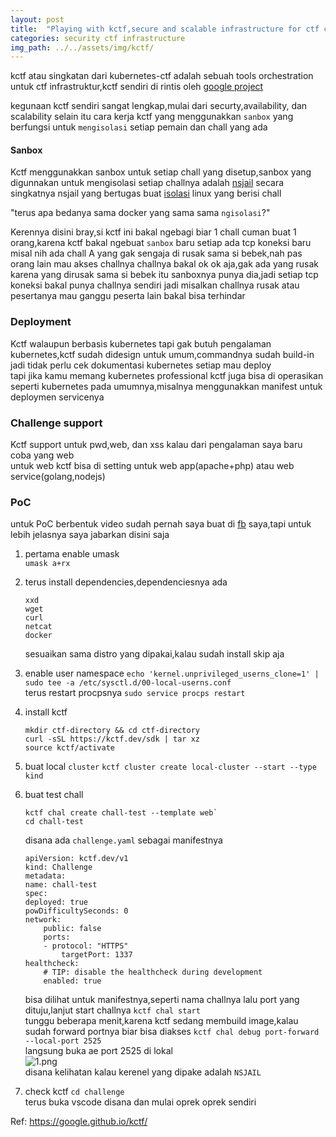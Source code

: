 ```yaml
---
layout: post
title:  "Playing with kctf,secure and scalable infrastructure for ctf competition 1"
categories: security ctf infrastructure
img_path: ../../assets/img/kctf/
---
```


kctf atau singkatan dari kubernetes-ctf adalah sebuah tools orchestration untuk ctf infrastruktur,kctf sendiri di rintis oleh [google project](https://github.com/google/kctf)  

kegunaan kctf sendiri sangat lengkap,mulai dari securty,availability, dan scalability selain itu cara kerja kctf yang menggunakkan `sanbox` yang berfungsi untuk `mengisolasi` setiap pemain dan chall yang ada


#### Sanbox
Kctf menggunakkan sanbox untuk setiap chall yang disetup,sanbox yang digunnakan untuk mengisolasi setiap challnya adalah [nsjail](https://github.com/google/nsjail) secara singkatnya nsjail yang bertugas buat [isolasi](https://github.com/google/nsjail#what-forms-of-isolation-does-it-provide) linux yang berisi chall

"terus apa bedanya sama docker yang sama sama `ngisolasi`?"

Kerennya disini bray,si kctf ini bakal ngebagi biar 1 chall cuman buat 1 orang,karena kctf bakal ngebuat `sanbox` baru setiap ada tcp koneksi baru  
misal nih ada chall A yang gak sengaja di rusak sama si bebek,nah pas orang lain mau akses challnya challnya bakal ok ok aja,gak ada yang rusak karena yang dirusak sama si bebek itu sanboxnya punya dia,jadi setiap tcp koneksi bakal punya challnya sendiri jadi misalkan challnya rusak atau pesertanya mau ganggu peserta lain bakal bisa terhindar


### Deployment
Kctf walaupun berbasis kubernetes tapi gak butuh pengalaman kubernetes,kctf sudah didesign untuk umum,commandnya sudah build-in jadi tidak perlu cek dokumentasi kubernetes setiap mau deploy  
tapi jika kamu memang  kubernetes professional kctf juga bisa di operasikan seperti kubernetes pada umumnya,misalnya menggunakkan manifest untuk deploymen servicenya


### Challenge support
Kctf support untuk pwd,web, dan xss kalau dari pengalaman saya baru coba yang web  
untuk web kctf bisa di setting untuk web app(apache+php) atau web service(golang,nodejs)

### PoC
untuk PoC berbentuk video sudah pernah saya buat di [fb](https://web.facebook.com/kaitothethief/videos/346369657014412) saya,tapi untuk lebih jelasnya saya jabarkan disini saja  

1. pertama enable umask  
    `umask a+rx`  

2. terus install dependencies,dependenciesnya ada
    ```
    xxd
    wget
    curl
    netcat
    docker
    ```
    sesuaikan sama distro yang dipakai,kalau sudah install skip aja

3. enable user namespace
    `echo 'kernel.unprivileged_userns_clone=1' | sudo tee -a /etc/sysctl.d/00-local-userns.conf`  
    terus restart procpsnya `sudo service procps restart`

4. install kctf
    ```
    mkdir ctf-directory && cd ctf-directory
    curl -sSL https://kctf.dev/sdk | tar xz
    source kctf/activate
    ```

5. buat local `cluster`
    ```kctf cluster create local-cluster --start --type kind```

6. buat test chall
    ```
    kctf chal create chall-test --template web`
    cd chall-test
    ```
    disana ada `challenge.yaml` sebagai manifestnya  
    ```
    apiVersion: kctf.dev/v1
    kind: Challenge
    metadata:
    name: chall-test
    spec:
    deployed: true
    powDifficultySeconds: 0
    network:
        public: false
        ports:
        - protocol: "HTTPS"
            targetPort: 1337
    healthcheck:
        # TIP: disable the healthcheck during development
        enabled: true    
    ```  
    bisa dilihat untuk manifestnya,seperti nama challnya lalu port yang dituju,lanjut start challnya
    ``kctf chal start``  
    tunggu beberapa menit,karena kctf sedang membuild image,kalau sudah forward portnya biar bisa diakses
    ```kctf chal debug port-forward --local-port 2525```  
    langsung buka ae port 2525 di lokal  
    ![1.png](1.png)     
    disana kelihatan kalau kerenel yang dipake adalah `NSJAIL`

7. check kctf
    ```cd challenge```  
    terus buka vscode disana dan mulai oprek oprek sendiri
         


Ref: https://google.github.io/kctf/         